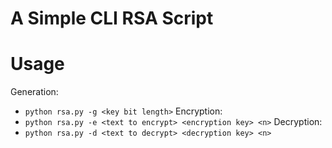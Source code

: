 # A Simple CLI RSA Script

# Usage
Generation:
- `python rsa.py -g <key bit length>`
Encryption:
- `python rsa.py -e <text to encrypt> <encryption key> <n>`
Decryption:
- `python rsa.py -d <text to decrypt> <decryption key> <n>`

